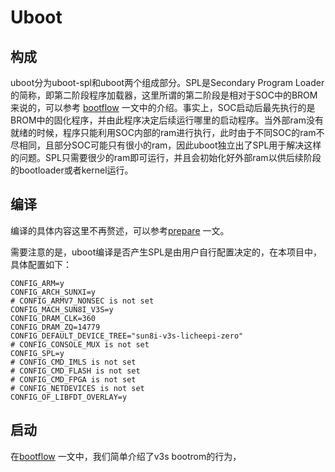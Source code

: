# Uboot

## 构成

uboot分为uboot-spl和uboot两个组成部分。SPL是Secondary Program Loader的简称，即第二阶段程序加载器，这里所谓的第二阶段是相对于SOC中的BROM来说的，可以参考 [bootflow](./Bootflow.md) 一文中的介绍。事实上，SOC启动后最先执行的是BROM中的固化程序，并由此程序决定后续运行哪里的启动程序。当外部ram没有就绪的时候，程序只能利用SOC内部的ram进行执行，此时由于不同SOC的ram不尽相同，且部分SOC可能只有很小的ram，因此uboot独立出了SPL用于解决这样的问题。SPL只需要很少的ram即可运行，并且会初始化好外部ram以供后续阶段的bootloader或者kernel运行。

## 编译

编译的具体内容这里不再赘述，可以参考[prepare](./prepare.md) 一文。

需要注意的是，uboot编译是否产生SPL是由用户自行配置决定的，在本项目中，具体配置如下：

```
CONFIG_ARM=y
CONFIG_ARCH_SUNXI=y
# CONFIG_ARMV7_NONSEC is not set
CONFIG_MACH_SUN8I_V3S=y
CONFIG_DRAM_CLK=360
CONFIG_DRAM_ZQ=14779
CONFIG_DEFAULT_DEVICE_TREE="sun8i-v3s-licheepi-zero"
# CONFIG_CONSOLE_MUX is not set
CONFIG_SPL=y
# CONFIG_CMD_IMLS is not set
# CONFIG_CMD_FLASH is not set
# CONFIG_CMD_FPGA is not set
# CONFIG_NETDEVICES is not set
CONFIG_OF_LIBFDT_OVERLAY=y
```

## 启动

在[bootflow](./Bootflow.md) 一文中，我们简单介绍了v3s bootrom的行为，
